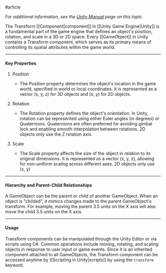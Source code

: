 #article

*For additional information, see the [Unity Manual](https://docs.unity3d.com/ScriptReference/Transform.html) page on this topic.*

The Transform [[Component|component]] in [[Unity Game Engine|Unity]] is a fundamental part of the game engine that defines an object's position, rotation, and scale in a 3D or 2D space. Every [[GameObject]] in Unity contains a Transform component, which serves as its primary means of controlling its spatial attributes within the game world.

----
#### Key Properties

 1. Position
	 - The Position property determines the object's location in the game world, specified in world or local coordinates. It is represented as a vector (x, y, z) for 3D objects and (x, y) for 2D objects.

 2. Rotation
	 - The Rotation property defines the object's orientation. In Unity, rotation can be represented using either Euler angles (in degrees) or Quaternions. Quaternions are often preferred for avoiding gimbal lock and enabling smooth interpolation between rotations. 2D objects only use the Z rotation axis.

 3. Scale
	 - The Scale property affects the size of the object in relation to its original dimensions. It is represented as a vector (x, y, z), allowing for non-uniform scaling across different axes. 2D objects only use (x, y)

----
#### Hierarchy and Parent-Child Relationships

A GameObject can be the parent or child of another GameObject. When an object is "childed", it mimics changes made to the parent GameObject's transform. For example, moving the parent 3.5 units on the X axis will also move the child 3.5 units on the X axis.

----
#### Usage

Transform components can be manipulated through the Unity Editor or via scripts using C#. Common operations include moving, rotating, and scaling objects in response to user input or game events. Since it is an inherited component attached to all GameObjects, the Transform component can be accessed anytime by [[Scripting in Unity|scripts]] by using the ``transform`` keyword.